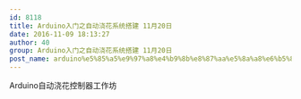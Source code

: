 ```yaml
---
id: 8118
title: Arduino入门之自动浇花系统搭建 11月20日
date: 2016-11-09 18:13:27
author: 40
group: Arduino入门之自动浇花系统搭建 11月20日
post_name: arduino%e5%85%a5%e9%97%a8%e4%b9%8b%e8%87%aa%e5%8a%a8%e6%b5%87%e8%8a%b1%e7%b3%bb%e7%bb%9f%e6%90%ad%e5%bb%ba-11%e6%9c%8820%e6%97%a5
---
```


Arduino自动浇花控制器工作坊
